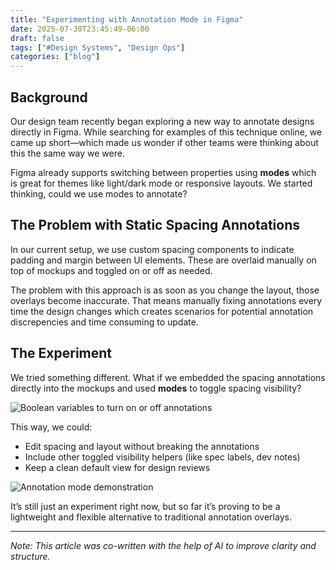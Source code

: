 ```yaml
---
title: "Experimenting with Annotation Mode in Figma"
date: 2025-07-30T23:45:49-06:00
draft: false
tags: ["#Design Systems", "Design Ops"]
categories: ["blog"]
---
```


## Background

Our design team recently began exploring a new way to annotate designs directly in Figma. While searching for examples of this technique online, we came up short—which made us wonder if other teams were thinking about this the same way we were.

Figma already supports switching between properties using **modes** which is great for themes like light/dark mode or responsive layouts. We started thinking, could we use modes to annotate?

## The Problem with Static Spacing Annotations

In our current setup, we use custom spacing components to indicate padding and margin between UI elements. These are overlaid manually on top of mockups and toggled on or off as needed.

The problem with this approach is as soon as you change the layout, those overlays become inaccurate. That means manually fixing annotations every time the design changes which creates scenarios for potential annotation discrepencies and time consuming to update.

## The Experiment

We tried something different. What if we embedded the spacing annotations directly into the mockups and used **modes** to toggle spacing visibility?

![Boolean variables to turn on or off annotations](figmaAnnotationBoolean.png)

This way, we could:
- Edit spacing and layout without breaking the annotations
- Include other toggled visibility helpers (like spec labels, dev notes)
- Keep a clean default view for design reviews

![Annotation mode demonstration](annotationModeFigma.gif)

It’s still just an experiment right now, but so far it’s proving to be a lightweight and flexible alternative to traditional annotation overlays.

---

*Note: This article was co-written with the help of AI to improve clarity and structure.*
